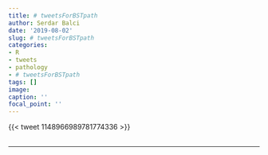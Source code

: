 ```yaml
---
title: # tweetsForBSTpath
author: Serdar Balci
date: '2019-08-02'
slug: # tweetsForBSTpath
categories:
- R
- tweets
- pathology
- # tweetsForBSTpath
tags: []
image:
caption: ''
focal_point: ''
---
```



{{< tweet 1148966989781774336 >}}
<br>
<br>
<hr>
